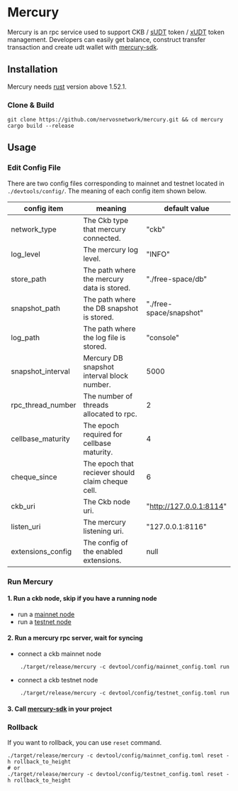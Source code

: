 # Mercury

Mercury is an rpc service used to support CKB / [sUDT](https://github.com/nervosnetwork/rfcs/blob/master/rfcs/0025-simple-udt/0025-simple-udt.md) token / [xUDT](https://talk.nervos.org/t/rfc-extensible-udt/5337) token management. 
Developers can easily get balance, construct transfer transaction and create udt wallet with [mercury-sdk](https://github.com/nervosnetwork/ckb-sdk-java/tree/develop/ckb-mercury-sdk).

## Installation

Mercury needs [rust](https://www.rust-lang.org/) version above 1.52.1.

### Clone & Build

```shell
git clone https://github.com/nervosnetwork/mercury.git && cd mercury
cargo build --release
```

## Usage

### Edit Config File

There are two config files corresponding to mainnet and testnet located in `./devtools/config/`. The meaning of each config item shown below.

| config item       | meaning                                           | default value           |
| ----------------- | ------------------------------------------------- | ----------------------- |
| network_type      | The Ckb type that mercury connected.              | "ckb"                   |
| log_level         | The mercury log level.                            | "INFO"                  |
| store_path        | The path where the mercury data is stored.        | "./free-space/db"       |
| snapshot_path     | The path where the DB snapshot is stored.         | "./free-space/snapshot" |
| log_path          | The path where the log file is stored.            | "console"               |
| snapshot_interval | Mercury DB snapshot interval block number.        | 5000                    |
| rpc_thread_number | The number of threads allocated to rpc.           | 2                       |
| cellbase_maturity | The epoch required for cellbase maturity.         | 4                       |
| cheque_since      | The epoch that reciever should claim cheque cell. | 6                       |
| ckb_uri           | The Ckb node uri.                                 | "http://127.0.0.1:8114" |
| listen_uri        | The mercury listening uri.                        | "127.0.0.1:8116"        |
| extensions_config | The config of the enabled extensions.             | null                    |

### Run Mercury

#### 1. Run a ckb node, skip if you have a running node

- run a [mainnet node](https://docs.nervos.org/docs/basics/guides/mainnet)
- run a [testnet node](https://docs.nervos.org/docs/basics/guides/testnet)
    
#### 2. Run a mercury rpc server, wait for syncing

- connect a ckb mainnet node
```shell
    ./target/release/mercury -c devtool/config/mainnet_config.toml run
``` 
- connect a ckb testnet node
```shell
    ./target/release/mercury -c devtool/config/testnet_config.toml run
``` 

#### 3. Call [mercury-sdk](https://github.com/nervosnetwork/ckb-sdk-java/tree/develop/ckb-mercury-sdk) in your project


### Rollback
If you want to rollback, you can use `reset` command.

```shell
./target/release/mercury -c devtool/config/mainnet_config.toml reset -h rollback_to_height
# or
./target/release/mercury -c devtool/config/testnet_config.toml reset -h rollback_to_height
```
